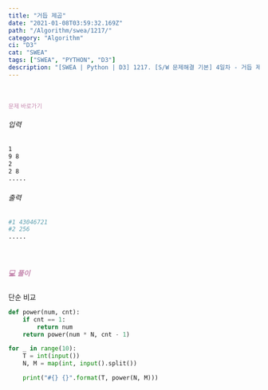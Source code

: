 ```yaml
---
title: "거듭 제곱"
date: "2021-01-08T03:59:32.169Z"
path: "/Algorithm/swea/1217/"
category: "Algorithm"
ci: "D3"
cat: "SWEA"
tags: ["SWEA", "PYTHON", "D3"]
description: "[SWEA | Python | D3] 1217. [S/W 문제해결 기본] 4일차 - 거듭 제곱"
---
```


<br />

<a href="https://swexpertacademy.com/main/code/problem/problemSolver.do?contestProbId=AV14dUIaAAUCFAYD" style="color:#C587AE;text-decoration:none;"><small>문제 바로가기</small></a>

###### 입력

```sh
1
9 8
2
2 8
.....
```

###### 출력

```sh
#1 43046721
#2 256
.....
```

<br />

##### <h5 style="color:#C587AE;">💻 풀이</h5>

단순 비교

```python
def power(num, cnt):
    if cnt == 1:
        return num
    return power(num * N, cnt - 1)

for _ in range(10):
    T = int(input())
    N, M = map(int, input().split())

    print("#{} {}".format(T, power(N, M)))
```

<br />